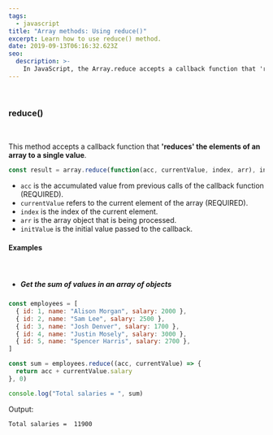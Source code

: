 ```yaml
---
tags:
  - javascript
title: "Array methods: Using reduce()"
excerpt: Learn how to use reduce() method.
date: 2019-09-13T06:16:32.623Z
seo:
  description: >-
    In JavaScript, the Array.reduce accepts a callback function that 'reduces' the elements of an array to a single value.
---
```


<br>

### **reduce()**

<br>

This method accepts a callback function that **'reduces' the elements of an array to a single value**.

```javascript
const result = array.reduce(function(acc, currentValue, index, arr), initValue);
```

- `acc` is the accumulated value from previous calls of the callback function (REQUIRED).
- `currentValue` refers to the current element of the array (REQUIRED).
- `index` is the index of the current element.
- `arr` is the array object that is being processed.
- `initValue` is the initial value passed to the callback.
  <br>

#### **Examples**

<br>

- ##### Get the sum of values in an array of objects

```javascript
const employees = [
  { id: 1, name: "Alison Morgan", salary: 2000 },
  { id: 2, name: "Sam Lee", salary: 2500 },
  { id: 3, name: "Josh Denver", salary: 1700 },
  { id: 4, name: "Justin Mosely", salary: 3000 },
  { id: 5, name: "Spencer Harris", salary: 2700 },
]

const sum = employees.reduce((acc, currentValue) => {
  return acc + currentValue.salary
}, 0)

console.log("Total salaries = ", sum)
```

Output:

```
Total salaries =  11900
```
